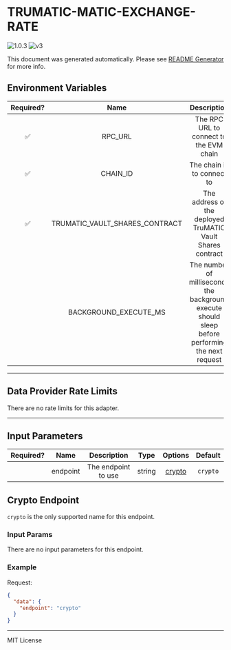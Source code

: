 # TRUMATIC-MATIC-EXCHANGE-RATE

![1.0.3](https://img.shields.io/github/package-json/v/smartcontractkit/external-adapters-js?filename=packages/sources/trumatic-matic-exchange-rate/package.json) ![v3](https://img.shields.io/badge/framework%20version-v3-blueviolet)

This document was generated automatically. Please see [README Generator](../../scripts#readme-generator) for more info.

## Environment Variables

| Required? |              Name              |                                            Description                                            |  Type  | Options |                   Default                    |
| :-------: | :----------------------------: | :-----------------------------------------------------------------------------------------------: | :----: | :-----: | :------------------------------------------: |
|    ✅     |            RPC_URL             |                              The RPC URL to connect to the EVM chain                              | string |         |                                              |
|    ✅     |            CHAIN_ID            |                                    The chain id to connect to                                     | number |         |                     `1`                      |
|    ✅     | TRUMATIC_VAULT_SHARES_CONTRACT |                    The address of the deployed TruMATIC Vault Shares contract                     | string |         | `0xA43A7c62D56dF036C187E1966c03E2799d8987ed` |
|           |     BACKGROUND_EXECUTE_MS      | The number of milliseconds the background execute should sleep before performing the next request | number |         |                    `1000`                    |

---

## Data Provider Rate Limits

There are no rate limits for this adapter.

---

## Input Parameters

| Required? |   Name   |     Description     |  Type  |          Options           | Default  |
| :-------: | :------: | :-----------------: | :----: | :------------------------: | :------: |
|           | endpoint | The endpoint to use | string | [crypto](#crypto-endpoint) | `crypto` |

## Crypto Endpoint

`crypto` is the only supported name for this endpoint.

### Input Params

There are no input parameters for this endpoint.

### Example

Request:

```json
{
  "data": {
    "endpoint": "crypto"
  }
}
```

---

MIT License
